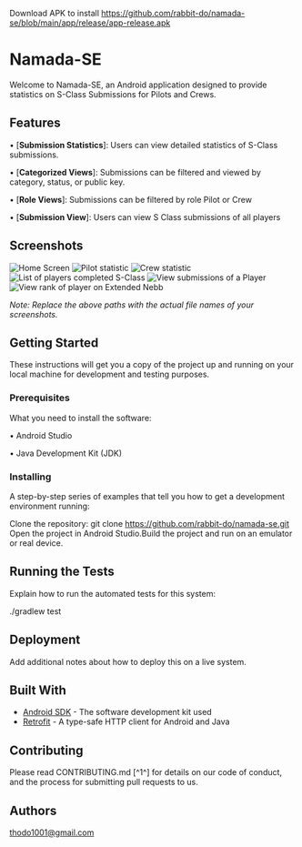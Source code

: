 
Download APK to install
https://github.com/rabbit-do/namada-se/blob/main/app/release/app-release.apk


# Namada-SE

Welcome to Namada-SE, an Android application designed to provide statistics on S-Class Submissions for Pilots and Crews.

## Features

•  [**Submission Statistics**]: Users can view detailed statistics of S-Class submissions.

•  [**Categorized Views**]: Submissions can be filtered and viewed by category, status, or public key.

•  [**Role Views**]: Submissions can be filtered by role Pilot or Crew

•  [**Submission View**]: Users can view S Class submissions of all players


## Screenshots

![Home Screen](/screenshot/HomeScreen.png)
![Pilot statistic](/screenshot/Pilot_statistic.png)
![Crew statistic](/screenshot/crew_statistic.png)
![List of players completed S-Class](/screenshot/Player%20list.png)
![View submissions of a Player](/screenshot/player%20submissions.png)
![View rank of player on Extended Nebb](/screenshot/extended%20rank.png)

*Note: Replace the above paths with the actual file names of your screenshots.*

## Getting Started

These instructions will get you a copy of the project up and running on your local machine for development and testing purposes.

### Prerequisites

What you need to install the software:


•  Android Studio

•  Java Development Kit (JDK)


### Installing

A step-by-step series of examples that tell you how to get a development environment running:


Clone the repository:
git clone https://github.com/rabbit-do/namada-se.git 
Open the project in Android Studio.Build the project and run on an emulator or real device.

## Running the Tests

Explain how to run the automated tests for this system:


./gradlew test


## Deployment

Add additional notes about how to deploy this on a live system.

## Built With

* [Android SDK](https://developer.android.com/studio) - The software development kit used
* [Retrofit](https://square.github.io/retrofit/) - A type-safe HTTP client for Android and Java

## Contributing

Please read CONTRIBUTING.md [^1^] for details on our code of conduct, and the process for submitting pull requests to us.



## Authors

 thodo1001@gmail.com
